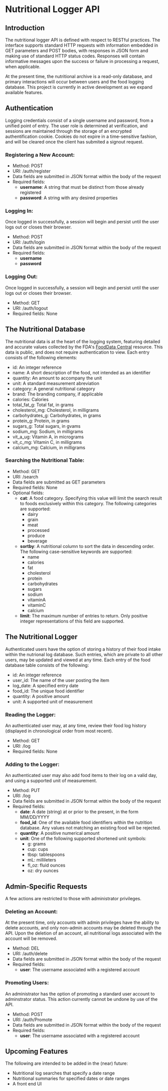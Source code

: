# Nutritional Logger API

## Introduction

The nutritional logger API is defined with respect to RESTful practices. The 
interface supports standard HTTP requests with information embedded in GET 
parameters and POST bodies, with responses in JSON form and making use of
standard HTTP status codes. Responses will contain informative messages upon the
success or failure in processing a request, when applicable. 

At the present time, the nutritional archive is a
read-only database, and primary interactions will occur between users and the
food logging database. This project is currently in active development as we
expand available features.

## Authentication

Logging credentials consist of a single username and password, from a unified 
point of entry. The user role is determined at verification, and sessions are
maintained through the storage of an encrypted authentification cookie. Cookies
do not expire in a time-sensitive fashion, and will be cleared once the client
has submited a signout request.

### Registering a New Account:

* Method: POST
* URI: /auth/register
* Data fields are submitted in JSON format within the body of the request
* Required fields:
    * **username**: A string that must be distinct from those already registered
    * **password**: A string with any desired properties

### Logging In:

Once logged in successfully, a session will begin and persist until the user
logs out or closes their browser.

* Method: POST
* URI: /auth/login
* Data fields are submitted in JSON format within the body of the request
* Required fields:
    * **username**
    * **password**

### Logging Out:

Once logged in successfully, a session will begin and persist until the user
logs out or closes their browser.

* Method: GET
* URI: /auth/logout
* Required fields: None

## The Nutritional Database

The nutritional data is at the heart of the logging system, featuring detailed
and accurate values collected by the FDA's 
[FoodData Central](https://fdc.nal.usda.gov/fdc-app.html/) resource. This data 
is public, and does not require authentication to view. Each entry consists of 
the following elements:

* id: An integer reference
* name: A short description of the food, not intended as an identifier
* quantity: An amount to accompany the unit
* unit: A standard measurement abreviation
* category: A general nutritional category
* brand: The branding company, if applicable
* calories: Calories
* total_fat_g: Total fat, in grams
* cholesterol_mg: Cholesterol, in milligrams
* carbohydrates_g: Carbohydrates, in grams
* protein_g: Protein, in grams
* sugars_g: Total sugars, in gvams
* sodium_mg: Sodium, in milligrams
* vit_a_ug: Vitamin A, in micrograms
* vit_c_mg: Vitamin C, in milligrams
* calcium_mg: Calcium, in milligrams

### Searching the Nutritional Table:

* Method: GET
* URI: /search
* Data fields are submitted as GET parameters
* Required fields: None
* Optional fields:
    * **cat**: A food category. Specifying this value will limit the search result to foods exclusively within this category. The following categories are supported:
        * dairy
        * grain
        * meat
        * processed
        * produce
        * beverage
    * **sortby**: A nutritional column to sort the data in descending order. The following case-sensitive keywords are supported:
        * name
        * calories
        * fat
        * cholesterol
        * protein
        * carbohydrates
        * sugars
        * sodium
        * vitaminA
        * vitaminC
        * calcium
    * **limit**: The maximum number of entries to return. Only positive integer representations of this field are supported.

## The Nutritional Logger

Authenticated users have the option of storing a history of their food intake
within the nutrional log database. Such entries, which are private to all other
users, may be updated and viewed at any time. Each entry of the food database 
table consists of the following:

* id: An integer reference
* user_id: The name of the user posting the item
* log_date: A specified entry date
* food_id: The unique food identifier
* quantity: A positive amount
* unit: A supported unit of measurement

### Reading the Logger:

An authenticated user may, at any time, review their food log history (displayed
in chronological order from most recent).

* Method: GET
* URI: /log
* Required fields: None

### Adding to the Logger:

An authenticated user may also add food items to their log on a valid day, and
using a supported unit of measurement.

* Method: PUT
* URI: /log
* Data fields are submitted in JSON format within the body of the request
* Required fields:
    * **date**: A date (string) at or prior to the present, in the form MM/DD/YYYY
    * **food_id**: One of the available food identifiers within the nutrition database. Any values not matching an existing food will be rejected.
    * **quantity**: A positive numerical amount
    * **unit**: One of the following supported shortened unit symbols:
        * g: grams
        * cup: cups
        * tbsp: tablespoons
        * mL: millileters
        * fl_oz: fluid ounces
        * oz: dry ounces

## Admin-Specific Requests

A few actions are restricted to those with administrator privileges.

### Deleting an Account:

At the present time, only accounts with admin privileges have the ability to
delete accounts, and only non-admin accounts may be deleted through the API.
Upon the deletion of an account, all nutritional logs associated with the 
account will be removed.

* Method: DEL
* URI: /auth/delete
* Data fields are submitted in JSON format within the body of the request
* Required fields:
    * **user**: The username associated with a registered account

### Promoting Users:

An administrator has the option of promoting a standard user account to 
adminstrator status. This action currently cannot be undone by use of the API.

* Method: POST
* URI: /auth/Promote
* Data fields are submitted in JSON format within the body of the request
* Required fields:
    * **user**: The username associated with a registered account

## Upcoming Features

The following are intended to be added in the (near) future:
* Nutritional log searches that specify a date range
* Nutritional summaries for specified dates or date ranges
* A front end UI
